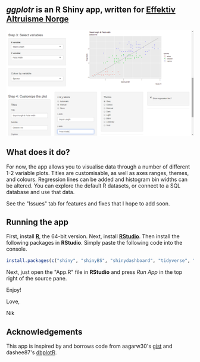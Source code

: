 ## _ggplotr_ is an R Shiny app, written for [Effektiv Altruisme Norge](https://effektivaltruisme.no/)
![](ggplotrpreview.png)

## What does it do?
For now, the app allows you to visualise data through a number of different 1-2 variable plots. Titles are customisable, as well as axes ranges, themes, and colours. Regression lines can be added and histogram bin widths can be altered. You can explore the default R datasets, or connect to a SQL database and use that data.

See the "Issues" tab for features and fixes that I hope to add soon. 

## Running the app

First, install [__R__](https://cran.r-project.org/bin/windows/base/), the 64-bit version.
Next, install [__RStudio__](https://www.rstudio.com/products/rstudio/).
Then install the following packages in __RStudio__. Simply paste the following code into the console.

```R
install.packages(c("shiny", "shinyBS", "shinydashboard", "tidyverse", "DT", "RODBC" ))
```


Next, just open the "App.R" file in __RStudio__ and press _Run App_ in the top right of the source pane.

Enjoy!

Love,

Nik

## Acknowledgements

This app is inspired by and borrows code from aagarw30's [gist](https://gist.github.com/aagarw30/c593799bc7d8557dc863411bb552e4f4) and dashee87's [dbplotR](https://github.com/dashee87/dbplotR).